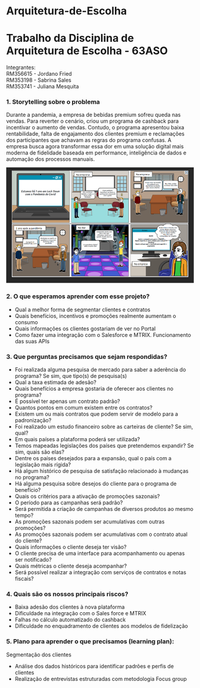 # Arquitetura-de-Escolha
<h1> Trabalho da Disciplina de Arquitetura de Escolha - 63ASO </h1>  

Integrantes:  
RM356615 - Jordano Fried  
RM353198 - Sabrina Sales  
RM353741 - Juliana Mesquita  

<h3> 1. Storytelling sobre o problema </h3>

Durante a pandemia, a empresa de bebidas premium sofreu queda nas vendas. Para reverter o cenário, criou um programa de cashback para incentivar o aumento de vendas. Contudo, o programa apresentou baixa rentabilidade, falta de engajamento dos clientes premium e reclamações dos participantes que achavam as regras do programa confusas. A empresa busca agora transformar essa dor em uma solução digital mais moderna de fidelidade baseada em performance, inteligência de dados e automação dos processos manuais. 

![](https://github.com/juliana-mesquita/Arquitetura-de-Escolha/blob/05d0f9b873ea0e90f4828378dfb5306ae0f52053/storytelling.png)

<h3> 2. O que esperamos aprender com esse projeto? </h3>

- Qual a melhor forma de segmentar clientes e contratos 
- Quais benefícios, incentivos e promoções realmente aumentam o consumo 
- Quais informações os clientes gostariam de ver no Portal 
- Como fazer uma integração com o Salesforce e MTRIX. Funcionamento das suas APIs 

<h3> 3. Que perguntas precisamos que sejam respondidas?</h3>

- Foi realizada alguma pesquisa de mercado para saber a aderência do programa? Se sim, que tipo(s) de pesquisa(s) 
- Qual a taxa estimada de adesão? 
- Quais benefícios a empresa gostaria de oferecer aos clientes no programa? 
- É possível ter apenas um contrato padrão? 
- Quantos pontos em comum existem entre os contratos? 
- Existem um ou mais contratos que podem servir de modelo para a padronização? 
- Foi realizado um estudo financeiro sobre as carteiras de cliente? Se sim, qual? 
- Em quais países a plataforma poderá ser utilizada? 
- Temos mapeadas legislações dos países que pretendemos expandir? Se sim, quais são elas? 
- Dentre os países desejados para a expansão, qual o país com a legislação mais rígida? 
- Há algum histórico de pesquisa de satisfação relacionado à mudanças no programa? 
- Há alguma pesquisa sobre desejos do cliente para o programa de benefício? 
- Quais os critérios para a ativação de promoções sazonais? 
- O período para as campanhas será padrão? 
- Será permitida a criação de campanhas de diversos produtos ao mesmo tempo? 
- As promoções sazonais podem ser acumulativas com outras promoções? 
- As promoções sazonais podem ser acumulativas com o contrato atual do cliente? 
- Quais informações o cliente deseja ter visão? 
- O cliente precisa de uma interface para acompanhamento ou apenas ser notificado? 
- Quais métricas o cliente deseja acompanhar? 
- Será possível realizar a integração com serviços de contratos e notas fiscais?

<h3> 4. Quais são os nossos principais riscos? </h3>

- Baixa adesão dos clientes à nova plataforma 
- Dificuldade na integração com o Sales force e MTRIX 
- Falhas no cálculo automatizado do cashback 
- Dificuldade no enquadramento de clientes aos modelos de fidelização

<h3> 5. Plano para aprender o que precisamos (learning plan): </h3>

Segmentação dos clientes 
- Análise dos dados históricos para identificar padrões e perfis de clientes  
- Realização de entrevistas estruturadas com metodologia Focus group  
